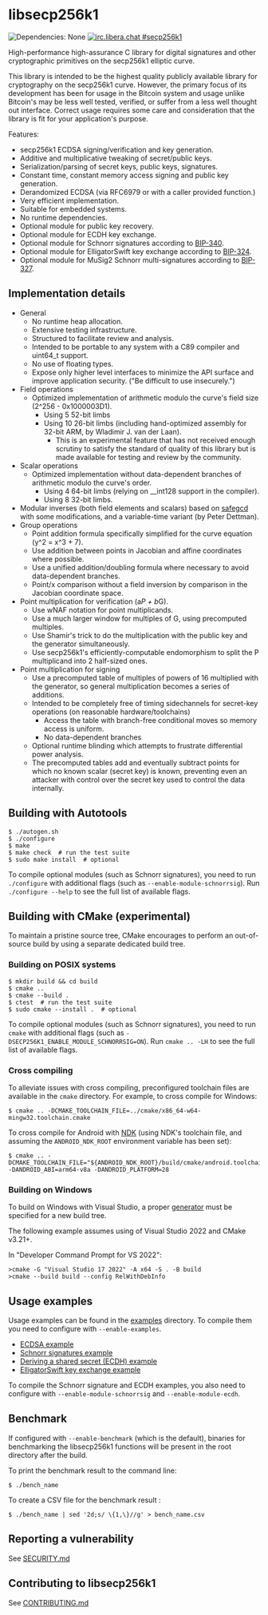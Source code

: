 # libsecp256k1

![Dependencies: None](https://img.shields.io/badge/dependencies-none-success)
[![irc.libera.chat #secp256k1](https://img.shields.io/badge/irc.libera.chat-%23secp256k1-success)](https://web.libera.chat/#secp256k1)

High-performance high-assurance C library for digital signatures and other cryptographic primitives on the secp256k1 elliptic curve.

This library is intended to be the highest quality publicly available library for cryptography on the secp256k1 curve. However, the primary focus of its development has been for usage in the Bitcoin system and usage unlike Bitcoin's may be less well tested, verified, or suffer from a less well thought out interface. Correct usage requires some care and consideration that the library is fit for your application's purpose.

Features:

- secp256k1 ECDSA signing/verification and key generation.
- Additive and multiplicative tweaking of secret/public keys.
- Serialization/parsing of secret keys, public keys, signatures.
- Constant time, constant memory access signing and public key generation.
- Derandomized ECDSA (via RFC6979 or with a caller provided function.)
- Very efficient implementation.
- Suitable for embedded systems.
- No runtime dependencies.
- Optional module for public key recovery.
- Optional module for ECDH key exchange.
- Optional module for Schnorr signatures according to [BIP-340](https://github.com/bitcoin/bips/blob/master/bip-0340.mediawiki).
- Optional module for ElligatorSwift key exchange according to [BIP-324](https://github.com/bitcoin/bips/blob/master/bip-0324.mediawiki).
- Optional module for MuSig2 Schnorr multi-signatures according to [BIP-327](https://github.com/bitcoin/bips/blob/master/bip-0327.mediawiki).

## Implementation details

- General
  - No runtime heap allocation.
  - Extensive testing infrastructure.
  - Structured to facilitate review and analysis.
  - Intended to be portable to any system with a C89 compiler and uint64_t support.
  - No use of floating types.
  - Expose only higher level interfaces to minimize the API surface and improve application security. ("Be difficult to use insecurely.")
- Field operations
  - Optimized implementation of arithmetic modulo the curve's field size (2^256 - 0x1000003D1).
    - Using 5 52-bit limbs
    - Using 10 26-bit limbs (including hand-optimized assembly for 32-bit ARM, by Wladimir J. van der Laan).
      - This is an experimental feature that has not received enough scrutiny to satisfy the standard of quality of this library but is made available for testing and review by the community.
- Scalar operations
  - Optimized implementation without data-dependent branches of arithmetic modulo the curve's order.
    - Using 4 64-bit limbs (relying on \_\_int128 support in the compiler).
    - Using 8 32-bit limbs.
- Modular inverses (both field elements and scalars) based on [safegcd](https://gcd.cr.yp.to/index.html) with some modifications, and a variable-time variant (by Peter Dettman).
- Group operations
  - Point addition formula specifically simplified for the curve equation (y^2 = x^3 + 7).
  - Use addition between points in Jacobian and affine coordinates where possible.
  - Use a unified addition/doubling formula where necessary to avoid data-dependent branches.
  - Point/x comparison without a field inversion by comparison in the Jacobian coordinate space.
- Point multiplication for verification (a*P + b*G).
  - Use wNAF notation for point multiplicands.
  - Use a much larger window for multiples of G, using precomputed multiples.
  - Use Shamir's trick to do the multiplication with the public key and the generator simultaneously.
  - Use secp256k1's efficiently-computable endomorphism to split the P multiplicand into 2 half-sized ones.
- Point multiplication for signing
  - Use a precomputed table of multiples of powers of 16 multiplied with the generator, so general multiplication becomes a series of additions.
  - Intended to be completely free of timing sidechannels for secret-key operations (on reasonable hardware/toolchains)
    - Access the table with branch-free conditional moves so memory access is uniform.
    - No data-dependent branches
  - Optional runtime blinding which attempts to frustrate differential power analysis.
  - The precomputed tables add and eventually subtract points for which no known scalar (secret key) is known, preventing even an attacker with control over the secret key used to control the data internally.

## Building with Autotools

    $ ./autogen.sh
    $ ./configure
    $ make
    $ make check  # run the test suite
    $ sudo make install  # optional

To compile optional modules (such as Schnorr signatures), you need to run `./configure` with additional flags (such as `--enable-module-schnorrsig`). Run `./configure --help` to see the full list of available flags.

## Building with CMake (experimental)

To maintain a pristine source tree, CMake encourages to perform an out-of-source build by using a separate dedicated build tree.

### Building on POSIX systems

    $ mkdir build && cd build
    $ cmake ..
    $ cmake --build .
    $ ctest  # run the test suite
    $ sudo cmake --install .  # optional

To compile optional modules (such as Schnorr signatures), you need to run `cmake` with additional flags (such as `-DSECP256K1_ENABLE_MODULE_SCHNORRSIG=ON`). Run `cmake .. -LH` to see the full list of available flags.

### Cross compiling

To alleviate issues with cross compiling, preconfigured toolchain files are available in the `cmake` directory.
For example, to cross compile for Windows:

    $ cmake .. -DCMAKE_TOOLCHAIN_FILE=../cmake/x86_64-w64-mingw32.toolchain.cmake

To cross compile for Android with [NDK](https://developer.android.com/ndk/guides/cmake) (using NDK's toolchain file, and assuming the `ANDROID_NDK_ROOT` environment variable has been set):

    $ cmake .. -DCMAKE_TOOLCHAIN_FILE="${ANDROID_NDK_ROOT}/build/cmake/android.toolchain.cmake" -DANDROID_ABI=arm64-v8a -DANDROID_PLATFORM=28

### Building on Windows

To build on Windows with Visual Studio, a proper [generator](https://cmake.org/cmake/help/latest/manual/cmake-generators.7.html#visual-studio-generators) must be specified for a new build tree.

The following example assumes using of Visual Studio 2022 and CMake v3.21+.

In "Developer Command Prompt for VS 2022":

    >cmake -G "Visual Studio 17 2022" -A x64 -S . -B build
    >cmake --build build --config RelWithDebInfo

## Usage examples

Usage examples can be found in the [examples](examples) directory. To compile them you need to configure with `--enable-examples`.

- [ECDSA example](examples/ecdsa.c)
- [Schnorr signatures example](examples/schnorr.c)
- [Deriving a shared secret (ECDH) example](examples/ecdh.c)
- [ElligatorSwift key exchange example](examples/ellswift.c)

To compile the Schnorr signature and ECDH examples, you also need to configure with `--enable-module-schnorrsig` and `--enable-module-ecdh`.

## Benchmark

If configured with `--enable-benchmark` (which is the default), binaries for benchmarking the libsecp256k1 functions will be present in the root directory after the build.

To print the benchmark result to the command line:

    $ ./bench_name

To create a CSV file for the benchmark result :

    $ ./bench_name | sed '2d;s/ \{1,\}//g' > bench_name.csv

## Reporting a vulnerability

See [SECURITY.md](SECURITY.md)

## Contributing to libsecp256k1

See [CONTRIBUTING.md](CONTRIBUTING.md)
